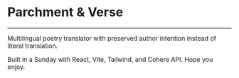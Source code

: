 # Parchment & Verse
---
Multilingual poetry translator with preserved author intention instead of literal translation.

Built in a Sunday with React, Vite, Tailwind, and Cohere API. Hope you enjoy.
